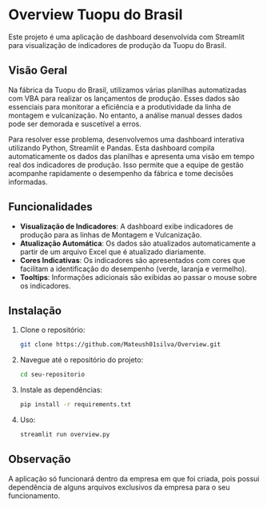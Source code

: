 # Overview Tuopu do Brasil

Este projeto é uma aplicação de dashboard desenvolvida com Streamlit para visualização de indicadores de produção da Tuopu do Brasil.

## Visão Geral

Na fábrica da Tuopu do Brasil, utilizamos várias planilhas automatizadas com VBA para realizar os lançamentos de produção. Esses dados são essenciais para monitorar a eficiência e a produtividade da linha de montagem e vulcanização. No entanto, a análise manual desses dados pode ser demorada e suscetível a erros.

Para resolver esse problema, desenvolvemos uma dashboard interativa utilizando Python, Streamlit e Pandas. Esta dashboard compila automaticamente os dados das planilhas e apresenta uma visão em tempo real dos indicadores de produção. Isso permite que a equipe de gestão acompanhe rapidamente o desempenho da fábrica e tome decisões informadas.

## Funcionalidades

- **Visualização de Indicadores**: A dashboard exibe indicadores de produção para as linhas de Montagem e Vulcanização.
- **Atualização Automática**: Os dados são atualizados automaticamente a partir de um arquivo Excel que é atualizado diariamente.
- **Cores Indicativas**: Os indicadores são apresentados com cores que facilitam a identificação do desempenho (verde, laranja e vermelho).
- **Tooltips**: Informações adicionais são exibidas ao passar o mouse sobre os indicadores.

## Instalação

1. Clone o repositório:
   ```bash
   git clone https://github.com/Mateush01silva/Overview.git

2. Navegue até o repositório do projeto:
    ```bash
    cd seu-repositorio

3. Instale as dependências:
    ```bash
    pip install -r requirements.txt

4. Uso:
    ```bash
    streamlit run overview.py

## Observação

A aplicação só funcionará dentro da empresa em que foi criada, pois possui dependência de alguns arquivos exclusivos da empresa para o seu funcionamento.

